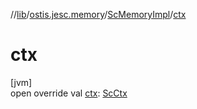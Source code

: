 //[lib](../../../index.md)/[ostis.jesc.memory](../index.md)/[ScMemoryImpl](index.md)/[ctx](ctx.md)

# ctx

[jvm]\
open override val [ctx](ctx.md): [ScCtx](../../ostis.jesc.ctx/-sc-ctx/index.md)
